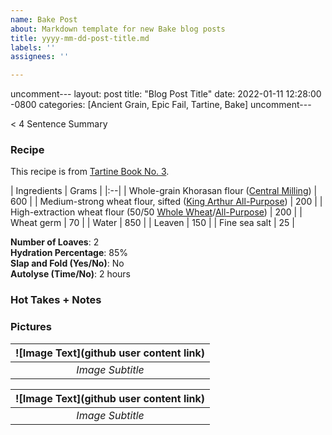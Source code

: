 ```yaml
---
name: Bake Post
about: Markdown template for new Bake blog posts
title: yyyy-mm-dd-post-title.md
labels: ''
assignees: ''

---
```


uncomment---
layout: post
title:  "Blog Post Title"
date:   2022-01-11 12:28:00 -0800
categories: [Ancient Grain, Epic Fail, Tartine, Bake]
uncomment---

< 4 Sentence Summary

### Recipe
This recipe is from [Tartine Book No. 3](url). 

| Ingredients | Grams |
|:--| 
| Whole-grain Khorasan flour ([Central Milling](https://centralmilling.com/product/organic-whole-khorasan-flour/)) | 600 |
| Medium-strong wheat flour, sifted ([King Arthur All-Purpose](https://shop.kingarthurbaking.com/items/organic-all-purpose-flour)) | 200 |
| High-extraction wheat flour (50/50 [Whole Wheat](https://shop.kingarthurbaking.com/items/100-organic-whole-wheat-flour)/[All-Purpose](https://shop.kingarthurbaking.com/items/organic-all-purpose-flour)) | 200 |
| Wheat germ | 70 |
| Water | 850 |
| Leaven | 150 |
| Fine sea salt | 25 |

**Number of Loaves**: 2 <br />
**Hydration Percentage**: 85% <br />
**Slap and Fold (Yes/No)**: No <br />
**Autolyse (Time/No)**: 2 hours

### Hot Takes + Notes

### Pictures

| ![Image Text](github user content link) | 
|:--:| 
| *Image Subtitle* |

| ![Image Text](github user content link) | 
|:--:| 
| *Image Subtitle* |
